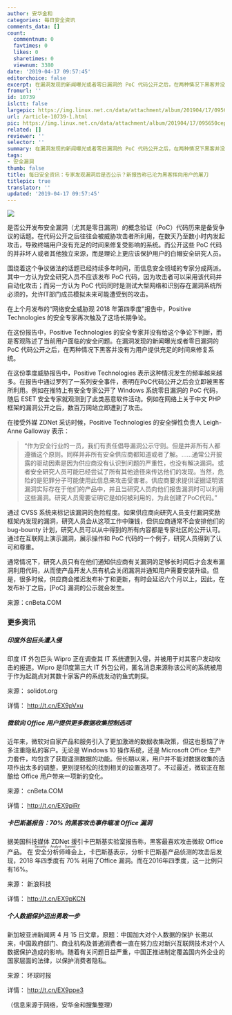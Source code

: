 ```yaml
---
author: 安华金和
categories: 每日安全资讯
comments_data: []
count:
  commentnum: 0
  favtimes: 0
  likes: 0
  sharetimes: 0
  viewnum: 3380
date: '2019-04-17 09:57:45'
editorchoice: false
excerpt: 在漏洞发现的新闻曝光或者零日漏洞的 PoC 代码公开之后，在两种情况下黑客并没有为用户提供充足的时间来修复系统。
fromurl: ''
id: 10739
islctt: false
largepic: https://img.linux.net.cn/data/attachment/album/201904/17/095650cepwt5jtbiri8ytt.jpg
url: /article-10739-1.html
pic: https://img.linux.net.cn/data/attachment/album/201904/17/095650cepwt5jtbiri8ytt.jpg.thumb.jpg
related: []
reviewer: ''
selector: ''
summary: 在漏洞发现的新闻曝光或者零日漏洞的 PoC 代码公开之后，在两种情况下黑客并没有为用户提供充足的时间来修复系统。
tags:
- 安全漏洞
thumb: false
title: 每日安全资讯：专家发现漏洞后是否公示？新报告称已沦为黑客挥向用户的屠刀
titlepic: true
translator: ''
updated: '2019-04-17 09:57:45'
---
```


![](/data/attachment/album/201904/17/095650cepwt5jtbiri8ytt.jpg)


是否公开发布安全漏洞（尤其是零日漏洞）的概念验证（PoC）代码历来是备受争议的话题。在代码公开之后往往会被威胁攻击者所利用，在数天乃至数小时内发起攻击，导致终端用户没有充足的时间来修复受影响的系统。而公开这些 PoC 代码的并非坏人或者其他独立来源，而是理论上更应该保护用户的白帽安全研究人员。


围绕着这个争议做法的话题已经持续多年时间，而信息安全领域的专家分成两派。其中一方认为安全研究人员不应该发布 PoC 代码，因为攻击者可以采用该代码并自动化攻击；而另一方认为 PoC 代码同时是测试大型网络和识别存在漏洞系统所必须的，允许IT部门成员模拟未来可能遭受到的攻击。


在上个月发布的“网络安全威胁观 2018 年第四季度”报告中，Positive Technologies 的安全专家再次触及了这场长期争论。


在这份报告中，Positive Technologies 的安全专家并没有给这个争论下判断，而是客观陈述了当前用户面临的安全问题。在漏洞发现的新闻曝光或者零日漏洞的 PoC 代码公开之后，在两种情况下黑客并没有为用户提供充足的时间来修复系统。


在这份季度威胁报告中，Positive Technologies 表示这种情况发生的频率越来越多。在报告中通过罗列了一系列安全事件，表明在PoC代码公开之后会立即被黑客所利用。例如在推特上有安全专家公开了 Windows 系统零日漏洞的 PoC 代码，随后 ESET 安全专家就观测到了此类恶意软件活动。例如在网络上关于中文 PHP 框架的漏洞公开之后，数百万网站立即遭到了攻击。


在接受外媒 ZDNet 采访时候，Positive Technologies 的安全弹性负责人 Leigh-Anne Galloway 表示：



> 
> “作为安全行业的一员，我们有责任倡导漏洞公示守则。但是并非所有人都遵循这个原则。同样并非所有安全供应商都知道或者了解。……通常公开披露的驱动因素是因为供应商没有认识到问题的严重性，也没有解决漏洞。或者安全研究人员可能已经尝试了所有其他途径来传达他们的发现。当然，危险的是犯罪分子可能使用此信息来攻击受害者。供应商要求提供证据证明该漏洞实际存在于他们的产品中，并且当研究人员向他们报告漏洞时可以利用这些漏洞。研究人员需要证明它是如何被利用的，为此创建了PoC代码。”
> 
> 
> 


通过 CVSS 系统来标记该漏洞的危险程度。如果供应商向研究人员支付漏洞奖励框架内发现的漏洞，研究人员会从这项工作中赚钱，但供应商通常不会安排他们的 bug-bounty 计划，研究人员可以从中得到的所有内容都是专家社区的公开认可。通过在互联网上演示漏洞，展示操作和 PoC 代码的一个例子，研究人员得到了认可和尊重。


通常情况下，研究人员只有在他们通知供应商有关漏洞的足够长时间后才会发布漏洞利用代码，从而使产品开发人员有机会关闭漏洞并通知用户需要安装升级。但是，很多时候，供应商会推迟发布补丁和更新，有时会延迟六个月以上，因此，在发布补丁之后，[PoC] 漏洞的公示就会发生。


来源：cnBeta.COM


### 更多资讯


##### 印度外包巨头遭入侵


印度 IT 外包巨头 Wipro 正在调查其 IT 系统遭到入侵，并被用于对其客户发动攻击的报道。Wipro 是印度第三大 IT 外包公司，匿名消息来源称该公司的系统被用于作为起跳点对其数十家客户的系统发动钓鱼式刺探。


来源： solidot.org


详情： <http://t.cn/EX9pVxu> 


##### 微软向 Office 用户提供更多数据收集控制选项


近年来，微软对自家产品和服务引入了更加激进的数据收集政策，但这也惹恼了许多注重隐私的客户。无论是 Windows 10 操作系统，还是 Microsoft Office 生产力套件，均包含了获取遥测数据的功能。但长期以来，用户并不能对数据收集的选项作出太多的调整，更别提轻松的找到相关的设置选项了。不过最近，微软正在酝酿给 Office 用户带来一项新的变化。


来源： cnBeta.COM


详情： <http://t.cn/EX9piRr> 


##### 卡巴斯基报告：70% 的黑客攻击事件瞄准 Office 漏洞


据美国科技媒体 ZDNet 援引卡巴斯基实验室报告称，黑客最喜欢攻击微软 Office 产品。 在<ruby> 安全分析师峰会 <rp>  （ </rp> <rt>  Security Analyst Summit </rt> <rp>  ） </rp></ruby>上，卡巴斯基表示，分析卡巴斯基产品侦测的攻击后发现，2018 年四季度有 70% 利用了Office 漏洞。而在2016年四季度，这一比例只有16%。


来源： 新浪科技


详情： <http://t.cn/EX9pKCN> 


##### 个人数据保护迈出勇敢一步


新加坡亚洲新闻网 4 月 15 日文章，原题：中国加大对个人数据的保护 长期以来，中国政府部门、商业机构及普通消费者一直在努力应对新兴互联网技术对个人数据保护造成的影响。随着有关问题日益严重，中国正推进制定覆盖国内外企业的国家层面的法律，以保护消费者隐私。


来源： 环球时报


详情： <http://t.cn/EX9ppe3> 


（信息来源于网络，安华金和搜集整理）